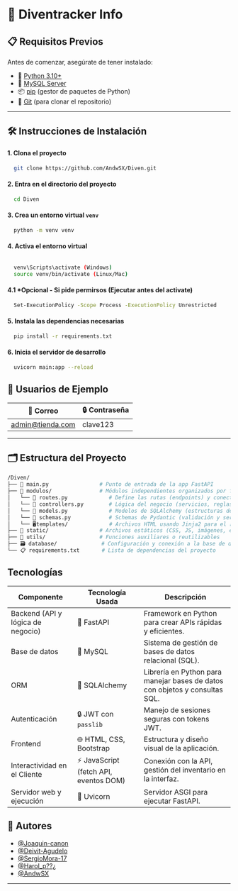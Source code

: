 # 🚀 Diventracker Info

## 📋 Requisitos Previos

Antes de comenzar, asegúrate de tener instalado:

- 🐍 [Python 3.10+](https://www.python.org/downloads/)
- 🐬 [MySQL Server](https://dev.mysql.com/downloads/mysql/)
- 📦 [pip](https://pip.pypa.io/en/stable/installation/) (gestor de paquetes de Python)
- 🌿 [Git](https://git-scm.com/) (para clonar el repositorio)

---

## 🛠️ Instrucciones de Instalación


#### 1. Clona el proyecto

```bash
  git clone https://github.com/AndwSX/Diven.git
```

#### 2. Entra en el directorio del proyecto

```bash
  cd Diven
```

#### 3. Crea un entorno virtual `venv`

```bash
  python -m venv venv
```

#### 4. Activa el entorno virtual


```bash

  venv\Scripts\activate (Windows)
  source venv/bin/activate (Linux/Mac)
```


#### 4.1 *Opcional - Si pide permirsos (Ejecutar antes del activate)



```bash
  Set-ExecutionPolicy -Scope Process -ExecutionPolicy Unrestricted
```

#### 5. Instala las dependencias necesarias

```bash
  pip install -r requirements.txt
```

#### 6. Inicia el servidor de desarrollo

```bash
  uvicorn main:app --reload
```

## 👥 Usuarios de Ejemplo

| 📧 Correo                  | 🔒 Contraseña     |
|---------------------------|-------------------|
| admin@tienda.com      | clave123     |


---

## 🗂️ Estructura del Proyecto

```bash
/Diven/
├── 📄 main.py                # Punto de entrada de la app FastAPI
├── 📁 modulos/               # Módulos independientes organizados por funcionalidad
│   └── 🔁 routes.py             # Define las rutas (endpoints) y conecta con controllers
│   └── 🧠 controllers.py        # Lógica del negocio (servicios, reglas)
│   └── 🧱 models.py             # Modelos de SQLAlchemy (estructuras de la base de datos)
│   └── 🧾 schemas.py            # Schemas de Pydantic (validación y serialización de datos)
│   └── 🖥️templates/             # Archivos HTML usando Jinja2 para el renderizado
├── 🎨 static/                # Archivos estáticos (CSS, JS, imágenes, etc.)
├── 🧰 utils/                 # Funciones auxiliares o reutilizables
├── 🗃️ database/              # Configuración y conexión a la base de datos
└── 📋 requirements.txt       # Lista de dependencias del proyecto
```

## Tecnologías

| Componente                      | Tecnología Usada                             | Descripción                                                                              |
|----------------------------------|----------------------------------------------|------------------------------------------------------------------------------------------|
| Backend (API y lógica de negocio)| 🐍 FastAPI                                   | Framework en Python para crear APIs rápidas y eficientes.                                |
| Base de datos                   | 🐬 MySQL        | Sistema de gestión de bases de datos relacional (SQL).                                   |
| ORM                             | 🔗 SQLAlchemy                                | Librería en Python para manejar bases de datos con objetos y consultas SQL.               |
| Autenticación                   | 🔒 JWT con `passlib`                 | Manejo de sesiones seguras con tokens JWT.                                                |
| Frontend                        | 🌐 HTML, CSS, Bootstrap                      | Estructura y diseño visual de la aplicación.                                              |
| Interactividad en el Cliente    | ⚡ JavaScript (fetch API, eventos DOM)        | Conexión con la API, gestión del inventario en la interfaz.                               |
| Servidor web y ejecución        | 🚀 Uvicorn                                   | Servidor ASGI para ejecutar FastAPI.                                                      |

## 👥 Autores

- [@Joaquin-canon](https://github.com/Joaquin-canon)
- [@Deivit-Agudelo](https://github.com/ZontPizzaLove1)
- [@SergioMora-17](https://github.com/Diventracker)
- [@Harol_p??¿](https://github.com/Diventracker)
- [@AndwSX](https://github.com/AndwSX)


---

